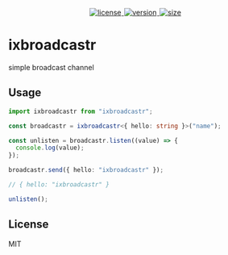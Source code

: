 <p align="center">
  <a title="license" href="https://github.com/flamrdevs/ixbroadcastr/blob/main/LICENSE">
    <picture>
      <source media="(prefers-color-scheme: dark)" srcset="https://flamrdevs.cyclic.app/core/badge?t=dark&v=MIT">
      <img alt="license" src="https://flamrdevs.cyclic.app/core/badge?t=light&v=MIT" hspace="1">
    </picture>
  </a>
  <a title="version" href="https://www.npmjs.com/package/ixbroadcastr">
    <picture>
      <source media="(prefers-color-scheme: dark)" srcset="https://flamrdevs.cyclic.app/npm/version?t=dark&n=ixbroadcastr">
      <img alt="version" src="https://flamrdevs.cyclic.app/npm/version?t=light&n=ixbroadcastr" hspace="1">
    </picture>
  </a>
  <a title="size" href="https://bundlejs.com/?q=ixbroadcastr">
    <picture>
      <source media="(prefers-color-scheme: dark)" srcset="https://flamrdevs.cyclic.app/bundlejs/size?t=dark&n=ixbroadcastr">
      <img alt="size" src="https://flamrdevs.cyclic.app/bundlejs/size?t=light&n=ixbroadcastr" hspace="1">
    </picture>
  </a>
</p>

# ixbroadcastr

simple broadcast channel

## Usage

```ts
import ixbroadcastr from "ixbroadcastr";

const broadcastr = ixbroadcastr<{ hello: string }>("name");

const unlisten = broadcastr.listen((value) => {
  console.log(value);
});

broadcastr.send({ hello: "ixbroadcastr" });

// { hello: "ixbroadcastr" }

unlisten();
```

## License

MIT
